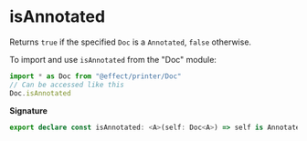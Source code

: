 # isAnnotated

Returns `true` if the specified `Doc` is a `Annotated`, `false` otherwise.

To import and use `isAnnotated` from the "Doc" module:

```ts
import * as Doc from "@effect/printer/Doc"
// Can be accessed like this
Doc.isAnnotated
```

**Signature**

```ts
export declare const isAnnotated: <A>(self: Doc<A>) => self is Annotated<A>
```
